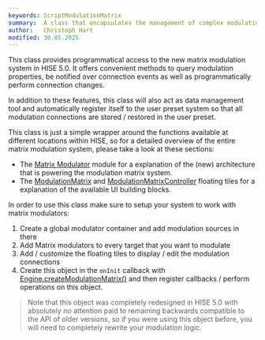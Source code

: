```yaml
---
keywords: ScriptModulationMatrix
summary:  A class that encapsulates the management of complex modulation systems
author:   Christoph Hart
modified: 30.05.2025
---
```


This class provides programmatical access to the new matrix modulation system in HISE 5.0. It offers convenient methods to query modulation properties, be notified over connection events as well as programmatically perform connection changes.



In addition to these features, this class will also act as data management tool and automatically register itself to the user preset system so that all modulation connections are stored / restored in the user preset.

This class is just a simple wrapper around the functions available at different locations within HISE, so for a detailed overview of the entire matrix modulation system, please take a look at these sections:

- The [Matrix Modulator](/hise-modules/modulators/envelopes/list/matrixmodulator) module for a explanation of the (new) architecture that is powering the modulation matrix system.
- The [ModulationMatrix](/ui-components/floating-tiles/plugin/modulationmatrix) and [ModulationMatrixController](/ui-components/floating-tiles/plugin/modulationmatrixcontroller) floating tiles for a explanation of the available UI building blocks.

In order to use this class make sure to setup your system to work with matrix modulators:

1. Create a global modulator container and add modulation sources in there
2. Add Matrix modulators to every target that you want to modulate
3. Add / customize the floating tiles to display / edit the modulation connections
4. Create this object in the `onInit` callback with [Engine.createModulationMatrix()](/scripting/scripting-api/engine#createmodulationmatrix) and then register callbacks / perform operations on this object.

> Note that this object was completely redesigned in HISE 5.0 with absolutely no attention paid to remaining backwards compatible to the API of older versions, so if you were using this object before, you will need to completely rewrite your modulation logic.